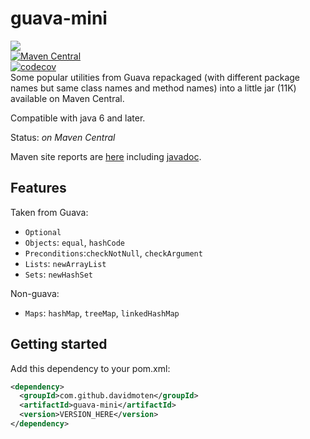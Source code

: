 # guava-mini
<a href="https://github.com/davidmoten/guava-mini/actions/workflows/ci.yml"><img src="https://github.com/davidmoten/guava-mini/actions/workflows/ci.yml/badge.svg"/></a><br/>
[![Maven Central](https://maven-badges.herokuapp.com/maven-central/com.github.davidmoten/guava-mini/badge.svg?style=flat)](https://maven-badges.herokuapp.com/maven-central/com.github.davidmoten/guava-mini)<br/>
[![codecov](https://codecov.io/gh/davidmoten/guava-mini/branch/master/graph/badge.svg)](https://codecov.io/gh/davidmoten/guava-mini)<br/>
Some popular utilities from Guava repackaged (with different package names but same class names and method names) into a little jar (11K) available on Maven Central.

Compatible with java 6 and later.

Status: *on Maven Central*

Maven site reports are [here](http://davidmoten.github.io/guava-mini/index.html) including [javadoc](http://davidmoten.github.io/guava-mini/apidocs/index.html).

Features
-----------

Taken from Guava:

* `Optional`
* `Objects`: `equal`, `hashCode`
* `Preconditions`:`checkNotNull`, `checkArgument`
* `Lists`: `newArrayList`
* `Sets`: `newHashSet`

Non-guava:

* `Maps`: `hashMap`, `treeMap`, `linkedHashMap`

Getting started
------------------
Add this dependency to your pom.xml:
```xml
<dependency>
  <groupId>com.github.davidmoten</groupId>
  <artifactId>guava-mini</artifactId>
  <version>VERSION_HERE</version>
</dependency>
```
